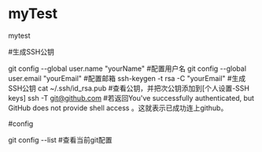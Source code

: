 # myTest
mytest

#生成SSH公钥

git config --global user.name "yourName" #配置用户名
git config --global user.email "yourEmail" #配置邮箱
ssh-keygen -t rsa -C "yourEmail" #生成SSH公钥
cat ~/.ssh/id_rsa.pub #查看公钥，并把次公钥添加到[个人设置-SSH keys]
ssh -T git@github.com #若返回You've successfully authenticated, but GitHub does not provide shell access 。这就表示已成功连上github。 

#config

git config --list #查看当前git配置